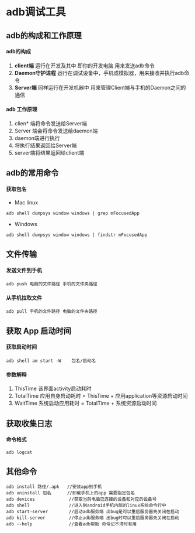 # adb调试工具

## adb的构成和工作原理

#### adb的构成
  1. **client端** 运行在开发及其中 即你的开发电脑 用来发送adb命令
  2. **Daemon守护进程** 运行在调试设备中，手机或模拟器，用来接收并执行adb命令
  3. **Server端** 同样运行在开发机器中 用来管理Client端与手机的Daemon之间的通信

#### adb 工作原理
  1. clien* 端将命令发送给Server端
  2. Server 端会将命令发送给daemon端
  3. daemon端进行执行
  4. 将执行结果返回给Server端
  5. server端将结果返回给client端
 
## adb的常用命令
#### 获取包名
* Mac linux
```
adb shell dumpsys window windows | grep mFocusedApp
```
* Windows
```
adb shell dumpsys window windows | findstr mFocusedApp
```
## 文件传输

#### 发送文件到手机
```
adb push 电脑的文件路径 手机的文件夹路径
```
#### 从手机拉取文件
```
adb pull 手机的文件路径 电脑的文件夹路径
```
## 获取 App 启动时间
#### 获取启动时间
```
adb shell am start -W    包名/启动名
```
#### 参数解释
 1. ThisTime 该界面activity启动耗时
 2. TotalTime 应用自身启动耗时 = ThisTime + 应用application等资源启动时间
 3. WaitTime 系统启动应用耗时 = TotalTime + 系统资源启动时间
 
## 获取收集日志
#### 命令格式
```
adb logcat
```
## 其他命令
```
adb install 路径/.apk   //安装app到手机
adb uninstall 包名      //卸载手机上的app 需要指定包名
adb devices             //获取当前电脑已连接的设备和对应的设备号
adb shell               //进入到android手机内部的linux系统命令行中
adb start-server        //启动adb服务端 出bug是可以重启服务器先关闭在启动
adb kill-server         //停止adb服务端 出bug时可以重启服务器先关闭在启动
adb --help              //查看adb帮助 命令记不清时有用
```